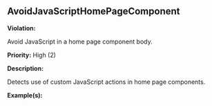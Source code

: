 AvoidJavaScriptHomePageComponent[](#avoidjavascripthomepagecomponent)
------------------------------------------------------------------------------------------------------------------------------------------------------

**Violation:**

   Avoid JavaScript in a home page component body.


**Priority:** High (2)

**Description:**

   Detects use of custom JavaScript actions in home page
		components.

**Example(s):**

   

